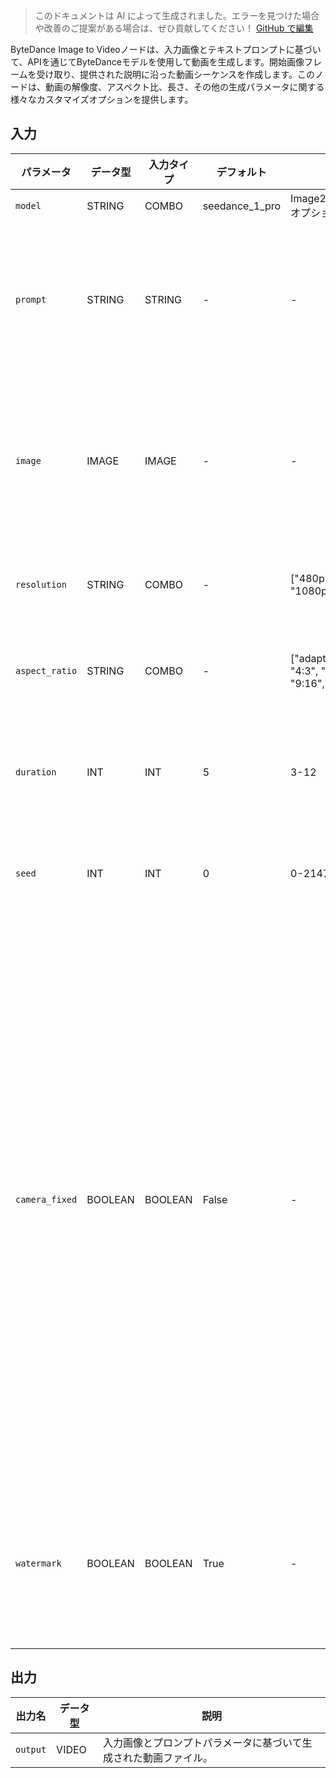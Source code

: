 > このドキュメントは AI によって生成されました。エラーを見つけた場合や改善のご提案がある場合は、ぜひ貢献してください！ [GitHub で編集](https://github.com/Comfy-Org/embedded-docs/blob/main/comfyui_embedded_docs/docs/ByteDanceImageToVideoNode/ja.md)

ByteDance Image to Videoノードは、入力画像とテキストプロンプトに基づいて、APIを通じてByteDanceモデルを使用して動画を生成します。開始画像フレームを受け取り、提供された説明に沿った動画シーケンスを作成します。このノードは、動画の解像度、アスペクト比、長さ、その他の生成パラメータに関する様々なカスタマイズオプションを提供します。

## 入力

| パラメータ | データ型 | 入力タイプ | デフォルト | 範囲 | 説明 |
|-----------|-----------|------------|---------|-------|-------------|
| `model` | STRING | COMBO | seedance_1_pro | Image2VideoModelName オプション | モデル名 |
| `prompt` | STRING | STRING | - | - | 動画生成に使用するテキストプロンプト。 |
| `image` | IMAGE | IMAGE | - | - | 動画の最初のフレームとして使用される画像。 |
| `resolution` | STRING | COMBO | - | ["480p", "720p", "1080p"] | 出力動画の解像度。 |
| `aspect_ratio` | STRING | COMBO | - | ["adaptive", "16:9", "4:3", "1:1", "3:4", "9:16", "21:9"] | 出力動画のアスペクト比。 |
| `duration` | INT | INT | 5 | 3-12 | 出力動画の長さ（秒単位）。 |
| `seed` | INT | INT | 0 | 0-2147483647 | 生成に使用するシード値。 |
| `camera_fixed` | BOOLEAN | BOOLEAN | False | - | カメラを固定するかどうかを指定します。プラットフォームはプロンプトにカメラを固定する指示を追加しますが、実際の効果を保証するものではありません。 |
| `watermark` | BOOLEAN | BOOLEAN | True | - | 動画に「AI生成」の透かしを追加するかどうか。 |

## 出力

| 出力名 | データ型 | 説明 |
|-------------|-----------|-------------|
| `output` | VIDEO | 入力画像とプロンプトパラメータに基づいて生成された動画ファイル。 |
